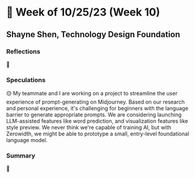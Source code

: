 # 🤔 Week of 10/25/23 (Week 10)
## Shayne Shen, Technology Design Foundation

### Reflections

🔴 

### Speculations

🟡 My teammate and I are working on a project to streamline the user experience of prompt-generating on Midjourney. Based on our research and personal experience, it's challenging for beginners with the language barrier to generate appropriate prompts. We are considering launching LLM-assisted features like word prediction, and visualization features like style preview. We never think we're capable of training AI, but with Zerowidth, we might be able to prototype a small, entry-level foundational language model.  

### Summary
🔵 
